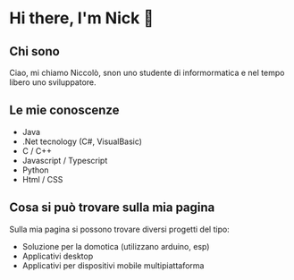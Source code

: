 # Hi there, I'm Nick 👋  
## Chi sono
Ciao, mi chiamo Niccolò, snon uno studente di informormatica e nel tempo libero uno sviluppatore.

## Le mie conoscenze
- Java 
- .Net tecnology (C#, VisualBasic)
- C / C++
- Javascript / Typescript
- Python
- Html / CSS

## Cosa si può trovare sulla mia pagina
Sulla mia pagina si possono trovare diversi progetti del tipo:
-  Soluzione per la domotica (utilizzano arduino, esp)
- Applicativi desktop
- Applicativi per dispositivi mobile multipiattaforma
